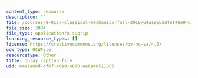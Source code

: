 ```yaml
---
content_type: resource
description: ''
file: /courses/8-01sc-classical-mechanics-fall-2016/64a1e66ddf6f46e94670ee6a48511885_nfawe03nvAY.srt
file_size: 3084
file_type: application/x-subrip
learning_resource_types: []
license: https://creativecommons.org/licenses/by-nc-sa/4.0/
ocw_type: OCWFile
resourcetype: Other
title: 3play caption file
uid: 64a1e66d-df6f-46e9-4670-ee6a48511885
---
```

